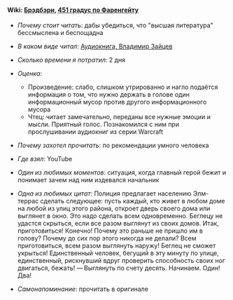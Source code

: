 #### Wiki: [Брэдбэри](https://ru.wikipedia.org/wiki/%D0%91%D1%80%D1%8D%D0%B4%D0%B1%D0%B5%D1%80%D0%B8,_%D0%A0%D1%8D%D0%B9), [451 градус по Фаренгейту](https://ru.wikipedia.org/wiki/451_%D0%B3%D1%80%D0%B0%D0%B4%D1%83%D1%81_%D0%BF%D0%BE_%D0%A4%D0%B0%D1%80%D0%B5%D0%BD%D0%B3%D0%B5%D0%B9%D1%82%D1%83)

* *Почему стоит читать*: дабы убедиться, что "высшая литература" бессмыслена и беспощадна

* *В каком виде читал*: [Аудиокнига, Владимир Зайцев](https://www.youtube.com/watch?v=OxDgUdAjmNM)

* *Сколько времени я потратил*: 2 дня

* *Оценка*: 

     - Произведение: слабо, слишком утрированно и нагло подаётся информация о том, что нужно держать в голове один информационный мусор против другого информационного мусора
     - Чтец: читает замечательно, переданы все нужные эмоции и мысли. Приятный голос. Познакомился с ним при прослушивании аудиокниг из серии Warcraft

* *Почему захотел прочитать*: по рекомендации умного человека

* *Где взял*: YouTube

* *Один из любимых моментов*: ситуация, когда главный герой бежит и понимает зачем над ним издевался начальник

* *Одна из любимых цитат*: Полиция предлагает населению Элм-террас сделать
следующее: пусть каждый, кто живет в любом доме на любой
из улиц этого района, откроет дверь своего дома или выглянет в окно. Это надо сделать всем одновременно. Беглецу не
удастся скрыться, если все разом выглянут из своих домов.
Итак, приготовиться!
Конечно! Почему это раньше не пришло им в голову? Почему до сих пор этого никогда не делали? Всем приготовиться, всем разом выглянуть наружу! Беглец не сможет укрыться! Единственный человек, бегущий в эту минуту по улице,
единственный, рискнувший вдруг проверить способность
своих ног двигаться, бежать!
— Выглянуть по счету десять. Начинаем. Один! Два! 

* *Самонапоминание*: прочитать в оригинале
